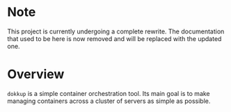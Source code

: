 # Note
This project is currently undergoing a complete rewrite. The documentation that used to be here is now removed and will be replaced with the updated one.

# Overview
`dokkup` is a simple container orchestration tool. Its main goal is to make managing containers across a cluster of servers as simple as possible.